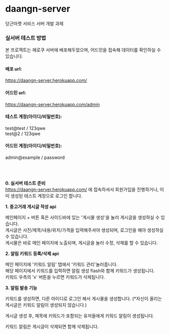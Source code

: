# daangn-server
당근마켓 서비스 서버 개발 과제

### 실서버 테스트 방법

본 프로젝트는 헤로쿠 서버에 배포해두었으며, 어드민을 접속해 데이터를 확인하실 수 있습니다.
<br>
#### 배포 url: 
https://daangn-server.herokuapp.com/ 


#### 어드민 url: 
https://daangn-server.herokuapp.com/admin

#### 테스트 계정(아이디/비밀번호):
test@test / 123qwe
<br>
test@2 / 123qwe

#### 어드민 계정(아이디/비밀번호): 
admin@example / password

<br><br>

**0. 실서버 테스트 준비**
<br>
https://daangn-server.herokuapp.com/ 에 접속하셔서 회원가입을 진행하거나, 이미 생성된 테스트 계정으로 로그인 합니다.


**1. 중고거래 게시글 작성 api**
  
메인페이지 + 버튼 혹은 사이드바에 있는 '게시물 생성'을 눌러 게시글을 생성하실 수 있습니다.
<br>
게시글은 사진/제목/내용/위치/가격을 입력해주셔야 생성되며, 로그인을 해야 생성하실 수 있습니다.
<br>
게시물은 바로 메인 페이지에 노출되며, 게시글을 눌러 수정, 삭제를 할 수 있습니다.

**2. 알림 키워드 등록/삭제 api**

메인 페이지에 '키워드 알림' 탭에서 '키워드 관리'눌러줍니다.
<br>
해당 페이지에서 키워드를 입력하면 알림 생성 flash와 함께 키워드가 생성됩니다.
<br>
키워드 우측의 'x' 버튼을 누르면 키워드가 삭제됩니다.

**3. 알림 발송 기능**

키워드를 생성하면, 다른 아이디로 로그인 해서 게시물을 생성합니다. (*자신이 올리는 게시글은 키워드 알림이 생성되지 않습니다.)
<br>

게시글 생성 후, 제목에 키워드가 포함되는 유저들에게 키워드 알림이 생성됩니다.
<br>

키워드 알림은 게시글이 삭제되면 함께 삭제됩니다.
